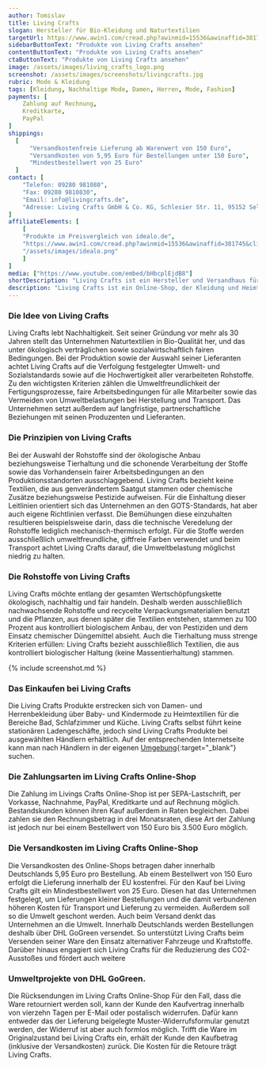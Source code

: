 ```yaml
---
author: Tomislav
title: Living Crafts
slogan: Hersteller für Bio-Kleidung und Naturtextilien
targetUrl: https://www.awin1.com/cread.php?awinmid=15536&awinaffid=381745&clickref=&ued=https%3A%2F%2Fwww.idealo.de%2Fpreisvergleich%2FMainSearchProductCategory.html%3Fq%3DLiving%2BCrafts
sidebarButtonText: "Produkte von Living Crafts ansehen"
contentButtonText: "Produkte von Living Crafts ansehen"
ctaButtonText: "Produkte von Living Crafts ansehen"
image: /assets/images/living_crafts_logo.png
screenshot: /assets/images/screenshots/livingcrafts.jpg
rubric: Mode & Kleidung
tags: [Kleidung, Nachhaltige Mode, Damen, Herren, Mode, Fashion]
payments: [
    Zahlung auf Rechnung,
    Kreditkarte,
    PayPal
]
shippings:
  [
      "Versandkostenfreie Lieferung ab Warenwert von 150 Euro",
      "Versandkosten von 5,95 Euro für Bestellungen unter 150 Euro",
      "Mindestbestellwert von 25 Euro"
  ]
contact: [
    "Telefon: 09280 981080", 
    "Fax: 09280 9810830",
    "Email: info@livingcrafts.de",
    "Adresse: Living Crafts GmbH & Co. KG, Schlesier Str. 11, 95152 Selbitz"
]
affiliateElements: [
    [
    "Produkte im Preisvergleich von idealo.de", 
    "https://www.awin1.com/cread.php?awinmid=15536&awinaffid=381745&clickref=&ued=https%3A%2F%2Fwww.idealo.de%2Fpreisvergleich%2FMainSearchProductCategory.html%3Fq%3DLiving%2BCrafts", 
    "/assets/images/idealo.png"
    ]
]
media: ["https://www.youtube.com/embed/bHbcplEjdB8"]
shortDescription: "Living Crafts ist ein Hersteller und Versandhaus für umweltbewusste Bio-Kleidung und nachhaltige Naturtextilien aus sozialer fairer Produktion."
description: "Living Crafts ist ein Online-Shop, der Kleidung und Heimtextilien aus Naturstoffen verkauft. Alle Produkte sind fair produziert, ökologisch verträglich und enthalten der Umwelt und dem Menschen zuliebe keine chemischen Inhaltsstoffe oder Pestizide. Ganz nach seinem Credo 'Langlebigkeit statt Fast Fashion' strebt das Unternehmen danach, Produkte zu schaffen, die langlebig sind – nicht nur in der Qualität, sondern auch im Design. Anstatt jedem Trend zu folgen, entstehen so Produkte, die sich durch zeitlose Designs hervortun."
---
```


### Die Idee von Living Crafts

Living Crafts lebt Nachhaltigkeit. Seit seiner Gründung vor mehr als 30 Jahren stellt das Unternehmen Naturtextilien in Bio-Qualität her, und das unter ökologisch verträglichen sowie sozialwirtschaftlich fairen Bedingungen. Bei der Produktion sowie der Auswahl seiner Lieferanten achtet Living Crafts auf die Verfolgung festgelegter Umwelt- und Sozialstandards sowie auf die Hochwertigkeit aller verarbeiteten Rohstoffe. Zu den wichtigsten Kriterien zählen die Umweltfreundlichkeit der Fertigungsprozesse, faire Arbeitsbedingungen für alle Mitarbeiter sowie das Vermeiden von Umweltbelastungen bei Herstellung und Transport. Das Unternehmen setzt außerdem auf langfristige, partnerschaftliche Beziehungen mit seinen Produzenten und Lieferanten.

### Die Prinzipien von Living Crafts

Bei der Auswahl der Rohstoffe sind der ökologische Anbau beziehungsweise Tierhaltung und die schonende Verarbeitung der Stoffe sowie das Vorhandensein fairer Arbeitsbedingungen an den Produktionsstandorten ausschlaggebend. Living Crafts bezieht keine Textilien, die aus genverändertem Saatgut stammen oder chemische Zusätze beziehungsweise Pestizide aufweisen. Für die Einhaltung dieser Leitlinien orientiert sich das Unternehmen an den GOTS-Standards, hat aber auch eigene Richtlinien verfasst. Die Bemühungen diese einzuhalten resultieren beispielsweise darin, dass die technische Veredelung der Rohstoffe lediglich mechanisch-thermisch erfolgt. Für die Stoffe werden ausschließlich umweltfreundliche, giftfreie Farben verwendet und beim Transport achtet Living Crafts darauf, die Umweltbelastung möglichst niedrig zu halten.

### Die Rohstoffe von Living Crafts

Living Crafts möchte entlang der gesamten Wertschöpfungskette ökologisch, nachhaltig und fair handeln. Deshalb werden ausschließlich nachwachsende Rohstoffe und recycelte Verpackungsmaterialien benutzt und die Pflanzen, aus denen später die Textilien entstehen, stammen zu 100 Prozent aus kontrolliert biologischem Anbau, der von Pestiziden und dem Einsatz chemischer Düngemittel absieht. Auch die Tierhaltung muss strenge Kriterien erfüllen: Living Crafts bezieht ausschließlich Textilien, die aus kontrolliert biologischer Haltung (keine Massentierhaltung) stammen.

{% include screenshot.md %}

### Das Einkaufen bei Living Crafts

Die Living Crafts Produkte erstrecken sich von Damen- und Herrenbekleidung über Baby- und Kindermode zu Heimtextilien für die Bereiche Bad, Schlafzimmer und Küche. Living Crafts selbst führt keine stationären Ladengeschäfte, jedoch sind Living Crafts Produkte bei ausgewählten Händlern erhältlich. Auf der entsprechenden Internetseite kann man nach Händlern in der eigenen [Umgebung](https://www.livingcrafts.de/ueber-uns/service/haendlersuche){:target="_blank"} suchen.

### Die Zahlungsarten im Living Crafts Online-Shop

Die Zahlung im Livings Crafts Online-Shop ist per SEPA-Lastschrift, per Vorkasse, Nachnahme, PayPal, Kreditkarte und auf Rechnung möglich. Bestandskunden können ihren Kauf außerdem in Raten begleichen. Dabei zahlen sie den Rechnungsbetrag in drei Monatsraten, diese Art der Zahlung ist jedoch nur bei einem Bestellwert von 150 Euro bis 3.500 Euro möglich. 

### Die Versandkosten im Living Crafts Online-Shop

Die Versandkosten des Online-Shops betragen daher innerhalb Deutschlands 5,95 Euro pro Bestellung. Ab einem Bestellwert von 150 Euro erfolgt die Lieferung innerhalb der EU kostenfrei. Für den Kauf bei Living Crafts gilt ein Mindestbestellwert von 25 Euro. Diesen hat das Unternehmen festgelegt, um Lieferungen kleiner Bestellungen und die damit verbundenen höheren Kosten für Transport und Lieferung zu vermeiden. Außerdem soll so die Umwelt geschont werden. Auch beim Versand denkt das Unternehmen an die Umwelt. Innerhalb Deutschlands werden Bestellungen deshalb über DHL GoGreen versendet. So unterstützt Living Crafts beim Versenden seiner Ware den Einsatz alternativer Fahrzeuge und Kraftstoffe. Darüber hinaus engagiert sich Living Crafts für die Reduzierung des CO2-Ausstoßes und fördert auch weitere 

### Umweltprojekte von DHL GoGreen.

Die Rücksendungen im Living Crafts Online-Shop
Für den Fall, dass die Ware retourniert werden soll, kann der Kunde den Kaufvertrag innerhalb von vierzehn Tagen per E-Mail oder postalisch widerrufen. Dafür kann entweder das der Lieferung beigelegte Muster-Widerrufsformular genutzt werden, der Widerruf ist aber auch formlos möglich. Trifft die Ware im Originalzustand bei Living Crafts ein, erhält der Kunde den Kaufbetrag (inklusive der Versandkosten) zurück. Die Kosten für die Retoure trägt Living Crafts.